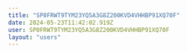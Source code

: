 ```yaml
---
title: "SP0FRWT9TYM23YQ5A3G8Z200KVD4VHHBP91XQ70F"
date: 2024-05-23T11:42:02.919Z
user: SP0FRWT9TYM23YQ5A3G8Z200KVD4VHHBP91XQ70F
layout: "users"
---
```

    